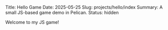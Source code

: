 Title: Hello Game
Date: 2025-05-25
Slug: projects/hello/index
Summary: A small JS-based game demo in Pelican.
Status: hidden

Welcome to my JS game!

<div id="game-wrapper" style="position: relative; width: 100%; padding-top: 75%; /* 4:3 aspect ratio */">
  <div id="game-container" style="position: absolute; top: 0; left: 0; width: 100%; height: 100%;"></div>
</div>

<script src="https://unpkg.com/phaser@3/dist/phaser.js"></script>

<script src="./main.js"></script>
